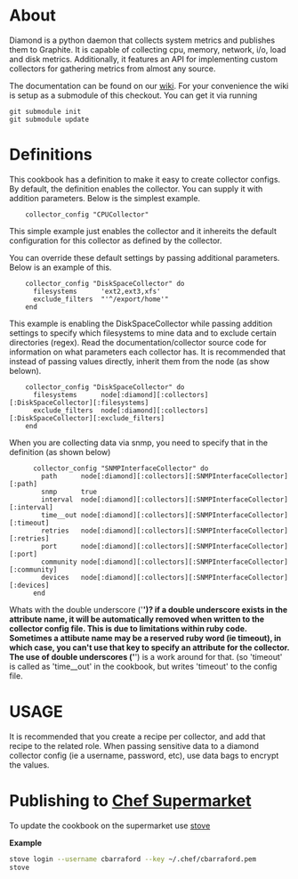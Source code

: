 About
=====

Diamond is a python daemon that collects system metrics and publishes them to Graphite. It is
capable of collecting cpu, memory, network, i/o, load and disk metrics.  Additionally,
it features an API for implementing custom collectors for gathering metrics from almost any source.

The documentation can be found on our [wiki](https://github.com/BrightcoveOS/Diamond/wiki). For your
convenience the wiki is setup as a submodule of this checkout. You can get it via running

    git submodule init
    git submodule update

Definitions
===========
This cookbook has a definition to make it easy to create collector configs. By default, the definition enables the
collector. You can supply it with addition parameters. Below is the simplest example.

```
    collector_config "CPUCollector"
```

This simple example just enables the collector and it inhereits the default configuration for this collector as defined
by the collector.

You can override these default settings by passing additional parameters. Below is an example of this.

```
    collector_config "DiskSpaceCollector" do
      filesystems      'ext2,ext3,xfs'
      exclude_filters  "'^/export/home'"
    end
```

This example is enabling the DiskSpaceCollector while passing addition settings to specify which filesystems to mine data 
and to exclude certain directories (regex). Read the documentation/collector source code for information on what parameters
each collector has.
It is recommended that instead of passing values directly, inherit them from the node (as show belown).

```
    collector_config "DiskSpaceCollector" do
      filesystems      node[:diamond][:collectors][:DiskSpaceCollector][:filesystems]
      exclude_filters  node[:diamond][:collectors][:DiskSpaceCollector][:exclude_filters]
    end
```

When you are collecting data via snmp, you need to specify that in the definition (as shown below)
```
      collector_config "SNMPInterfaceCollector" do
        path      node[:diamond][:collectors][:SNMPInterfaceCollector][:path]
        snmp      true
        interval  node[:diamond][:collectors][:SNMPInterfaceCollector][:interval]
        time__out node[:diamond][:collectors][:SNMPInterfaceCollector][:timeout]
        retries   node[:diamond][:collectors][:SNMPInterfaceCollector][:retries]
        port      node[:diamond][:collectors][:SNMPInterfaceCollector][:port]
        community node[:diamond][:collectors][:SNMPInterfaceCollector][:community]
        devices   node[:diamond][:collectors][:SNMPInterfaceCollector][:devices]
      end
```

Whats with the double underscore ('__')?
if a double underscore exists in the attribute name, it will be automatically removed when written to the collector config file.
This is due to limitations within ruby code. Sometimes a attibute name may be a reserved ruby word (ie timeout), in which
case, you can't use that key to specify an attribute for the collector. The use of double underscores ('__') is a work around for that. 
(so 'timeout' is called as 'time__out' in the cookbook, but writes 'timeout' to the config file.

USAGE
=====
It is recommended that you create a recipe per collector, and add that recipe to the related role.
When passing sensitive data to a diamond collector config (ie a username, password, etc), use data bags 
to encrypt the values.

Publishing to [Chef Supermarket](https://supermarket.getchef.com/)
=====

To update the cookbook on the supermarket use
[stove](https://supermarket.chef.io/tools/stove)

**Example**
```bash
stove login --username cbarraford --key ~/.chef/cbarraford.pem
stove
```
